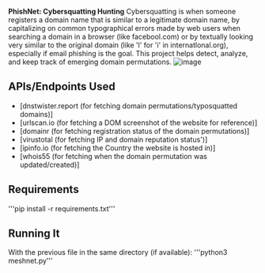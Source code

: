 **PhishNet: Cybersquatting Hunting**
Cybersquatting is when someone registers a domain name that is similar to a legitimate domain name, by capitalizing on common typographical errors made by web users when searching a domain in a browser (like facebool.com) or by textually looking very similar to the original domain (like 'l' for 'i' in internatlonal.org), especially if email phishing is the goal. This project helps detect, analyze, and keep track of emerging domain permutations. 
![image](https://github.com/srothlisberger6361/PhishNet/assets/39919375/e358d10d-c681-4622-9fd9-d6431b478e1b)
## APIs/Endpoints Used
* [dnstwister.report (for fetching domain permutations/typosquatted domains)]
* [urlscan.io (for fetching a DOM screenshot of the website for reference)]
* [domainr (for fetching registration status of the domain permutations)]
* [virustotal (for fetching IP and domain reputation status')]
* [ipinfo.io (for fetching the Country the website is hosted in)]
* [whois55 (for fetching when the domain permutation was updated/created)]
## Requirements
'''pip install -r requirements.txt'''
## Running It
With the previous file in the same directory (if available):
'''python3 meshnet.py'''
